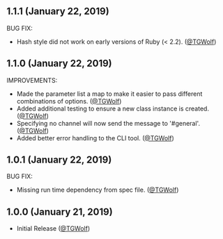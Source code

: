## 1.1.1 (January 22, 2019)

BUG FIX:

* Hash style did not work on early versions of Ruby (< 2.2). ([@TGWolf][])

## 1.1.0 (January 22, 2019)

IMPROVEMENTS:

* Made the parameter list a map to make it easier to pass different combinations of options. ([@TGWolf][])
* Added additional testing to ensure a new class instance is created. ([@TGWolf][])
* Specifying no channel will now send the message to '#general'. ([@TGWolf][])
* Added better error handling to the CLI tool. ([@TGWolf][])

## 1.0.1 (January 22, 2019)

BUG FIX:

* Missing run time dependency from spec file. ([@TGWolf][])

## 1.0.0 (January 21, 2019)

* Initial Release ([@TGWolf][])

[@TGWolf]: https://github.com/TGWolf
